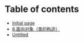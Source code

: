 # Table of contents

* [Initial page](README.md)
* [8.面向对象（类的构造）](8.-mian-xiang-dui-xiang.md)
* [Untitled](untitled-1.md)

